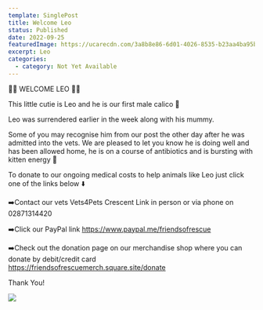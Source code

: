 ```yaml
---
template: SinglePost
title: Welcome Leo
status: Published
date: 2022-09-25
featuredImage: https://ucarecdn.com/3a8b8e86-6d01-4026-8535-b23aa4ba95b1/
excerpt: Leo
categories:
  - category: Not Yet Available
---
```

🧡🧡 WELCOME LEO 🧡🧡

This little cutie is Leo and he is our first male calico 🥰

Leo was surrendered earlier in the week along with his mummy. 

Some of you may recognise him from our post the other day after he was admitted into the vets. We are pleased to let you know he is doing well and has been allowed home, he is on a course of antibiotics and is bursting with kitten energy 🧶

To donate to our ongoing medical costs to help animals like Leo just click one of the links below ⬇️ 

➡️Contact our vets Vets4Pets Crescent Link in person or via phone on 02871314420

➡️Click our PayPal link
https://www.paypal.me/friendsofrescue

➡️Check out the donation page on our merchandise shop where you can donate by debit/credit card
https://friendsofrescuemerch.square.site/donate

T﻿hank You!

![](https://scontent-lhr8-2.xx.fbcdn.net/v/t39.30808-6/306091250_1207667903113050_8761462645311240907_n.jpg?_nc_cat=105&ccb=1-7&_nc_sid=8bfeb9&_nc_ohc=cQeT541IWSQAX-O1-h7&_nc_ht=scontent-lhr8-2.xx&oh=00_AT81zN1E0hbtzU33UUfuvmtZnGWBGDpSHPA6g-z-5NaHtA&oe=6334FCEE)